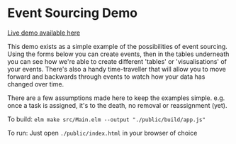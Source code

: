 # Event Sourcing Demo
[Live demo available here](https://joshsmithcode.github.io/event-source/)

This demo exists as a simple example of the possibilities of event sourcing. Using the forms below you can create events, then in the tables underneath you can see how we're able to create different 'tables' or 'visualisations' of your events. There's also a handy time-traveller that will allow you to move forward and backwards through events to watch how your data has changed over time.

There are a few assumptions made here to keep the examples simple. e.g. once a task is assigned, it's to the death, no removal or reassignment (yet).

To build:
`elm make src/Main.elm --output "./public/build/app.js"`

To run: 
Just open `./public/index.html` in your browser of choice
